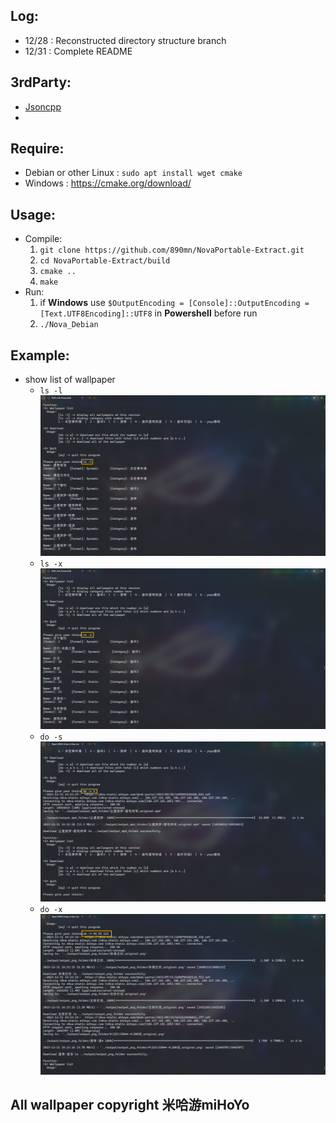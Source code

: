 ## Log:
- 12/28 : Reconstructed directory structure branch
- 12/31 : Complete README 

## 3rdParty:
- [Jsoncpp](https://github.com/open-source-parsers/jsoncpp)
- 
## Require:
- Debian or other Linux : `sudo apt install wget cmake`
- Windows : <https://cmake.org/download/>

## Usage:
- Compile:
    1. `git clone https://github.com/890mn/NovaPortable-Extract.git`
    2. `cd NovaPortable-Extract/build`
    3. `cmake ..`
    4. `make`
- Run: 
    1. if **Windows** use `$OutputEncoding = [Console]::OutputEncoding = [Text.UTF8Encoding]::UTF8` in **Powershell** before run
    2. `./Nova_Debian`

## Example:
- show list of wallpaper
  - `ls -l`
  ![ls -l](https://github.com/890mn/NovaPortable-Extract/blob/master/example/ls%20-l.png)
  - `ls -x`
  ![ls -x](https://github.com/890mn/NovaPortable-Extract/blob/master/example/ls%20-x.png)
  - `do -s`
  ![do -s](https://github.com/890mn/NovaPortable-Extract/blob/master/example/do%20-s.png)
  - `do -x`
  ![do -x](https://github.com/890mn/NovaPortable-Extract/blob/master/example/do%20-x.png)

## All wallpaper copyright 米哈游miHoYo


